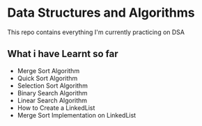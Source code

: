 # Data Structures and Algorithms
This repo contains everything I'm currently practicing on DSA

## What i have Learnt so far
- Merge Sort Algorithm
- Quick Sort Algorithm
- Selection Sort Algorithm
- Binary Search Algorithm
- Linear Search Algorithm
- How to Create a LinkedList
- Merge Sort Implementation on LinkedList
